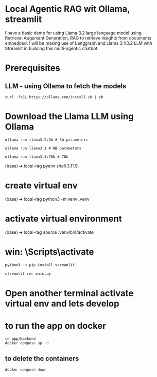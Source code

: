 
# Local Agentic RAG wit Ollama, streamlit

I have a basic demo for using Llama 3.2 large language model using Retrieval Augument Generation, RAG to retrieve insights from documents embedded. I will be making use of Langgraph and Llama 3.1/3.2 LLM with  Streamlit in building this multi-agentic chatbot.

# Prerequisites

## LLM - using Ollama to fetch the models


```
curl -fsSL https://ollama.com/install.sh | sh
```

# Download the Llama LLM using Ollama
```
ollama run llama3.2:3b # 3b parameters

ollama run llama3.1 # 8B parameters

ollama run llama3.1:70b # 70b
```

(base) ➜  local-rag pyenv shell 3.11.9

# create virtual env
(base) ➜  local-rag python3 -m venv .venv
# activate virtual environment
(base) ➜  local-rag source .venv/bin/activate
# win: \Scripts\activate

```bash
python3 -m pip install streamlit

streamlit run main.py

```

# Open another terminal activate virtual env and lets develop

<!--
# deactivate -->


# to run the app on docker

```bash
cd app/backend
docker compose up -d
```

## to delete the containers

```bash
docker compose down
```